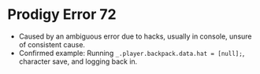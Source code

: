 # Prodigy Error 72


- Caused by an ambiguous error due to hacks, usually in console, unsure of consistent cause.
- Confirmed example: Running ``_.player.backpack.data.hat = [null];``, character save, and logging back in.
